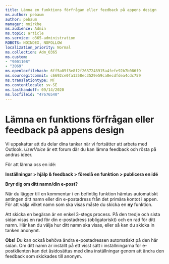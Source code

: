 ```yaml
---
title: Lämna en funktions förfrågan eller feedback på appens design
ms.author: pebaum
author: pebaum
manager: mnirkhe
ms.audience: Admin
ms.topic: article
ms.service: o365-administration
ROBOTS: NOINDEX, NOFOLLOW
localization_priority: Normal
ms.collection: Adm_O365
ms.custom:
- "9001108"
- "3069"
ms.openlocfilehash: 6ff5a05f3e8f2f2637248915a4fefe92b7b086f9
ms.sourcegitcommit: c6692ce0fa1358ec3529e59ca0ecdfdea4cdc759
ms.translationtype: MT
ms.contentlocale: sv-SE
ms.lasthandoff: 09/14/2020
ms.locfileid: "47676540"
---
```

# <a name="leave-a-feature-request-or-feedback-on-app-design"></a>Lämna en funktions förfrågan eller feedback på appens design

Vi uppskattar att du delar dina tankar när vi fortsätter att arbeta med Outlook. *UserVoice* är ett forum där du kan lämna feedback och rösta på andras idéer.  

För att lämna oss en idé: 

**Inställningar > hjälp & feedback > föreslå en funktion > publicera en idé** 

**Bryr dig om ditt namn/din e-post?**

När du lägger till en kommentar i en befintlig funktion hämtas automatiskt antingen ditt namn eller din e-postadress från det primära kontot i appen. För att välja vilket namn som ska visas måste du skicka en **ny** funktion. 

Att skicka en begäran är en enkel 3-stegs process. På den tredje och sista sidan visas en rad för din e-postadress (obligatoriskt) och en rad för ditt namn. Här kan du välja hur ditt namn ska visas, eller så kan du skicka in tanken anonymt. 

**Obs!** Du kan också behöva ändra e-postadressen automatiskt på den här sidan. Om ditt namn är inställt på ett visst sätt i inställningarna för e-postklienten kan det åsidosättas med dina inställningar genom att ändra den feedback som skickades till anonym. 
